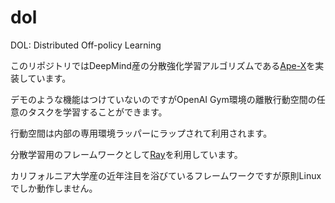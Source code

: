 # dol
DOL: Distributed Off-policy Learning

このリポジトリではDeepMind産の分散強化学習アルゴリズムである[Ape-X](https://openreview.net/pdf?id=H1Dy---0Z)を実装しています。

デモのような機能はつけていないのですがOpenAI Gym環境の離散行動空間の任意のタスクを学習することができます。

行動空間は内部の専用環境ラッパーにラップされて利用されます。

分散学習用のフレームワークとして[Ray](https://docs.ray.io/en/latest/index.html)を利用しています。

カリフォルニア大学産の近年注目を浴びているフレームワークですが原則Linuxでしか動作しません。
